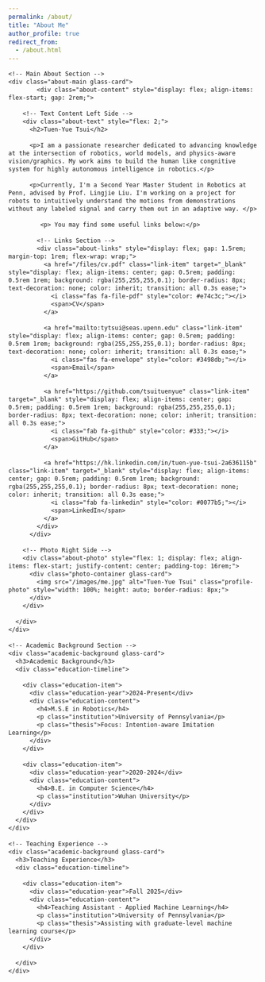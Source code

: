 ```yaml
---
permalink: /about/
title: "About Me"
author_profile: true
redirect_from: 
  - /about.html
---
```


<div class="about-page">
  <div class="about-container">
    
    <!-- Main About Section -->
    <div class="about-main glass-card">
            <div class="about-content" style="display: flex; align-items: flex-start; gap: 2rem;">
        
        <!-- Text Content Left Side -->
        <div class="about-text" style="flex: 2;">
          <h2>Tuen-Yue Tsui</h2>
          
          <p>I am a passionate researcher dedicated to advancing knowledge at the intersection of robotics, world models, and physics-aware vision/graphics. My work aims to build the human like congnitive system for highly autonomous intelligence in robotics.</p>
          
          <p>Currently, I'm a Second Year Master Student in Robotics at Penn, advised by Prof. Lingjie Liu. I'm working on a project for robots to intuitively understand the motions from demonstrations without any labeled signal and carry them out in an adaptive way. </p>

             <p> You may find some useful links below:</p>
            
            <!-- Links Section -->
            <div class="about-links" style="display: flex; gap: 1.5rem; margin-top: 1rem; flex-wrap: wrap;">
              <a href="/files/cv.pdf" class="link-item" target="_blank" style="display: flex; align-items: center; gap: 0.5rem; padding: 0.5rem 1rem; background: rgba(255,255,255,0.1); border-radius: 8px; text-decoration: none; color: inherit; transition: all 0.3s ease;">
                <i class="fas fa-file-pdf" style="color: #e74c3c;"></i>
                <span>CV</span>
              </a>
              
              <a href="mailto:tytsui@seas.upenn.edu" class="link-item" style="display: flex; align-items: center; gap: 0.5rem; padding: 0.5rem 1rem; background: rgba(255,255,255,0.1); border-radius: 8px; text-decoration: none; color: inherit; transition: all 0.3s ease;">
                <i class="fas fa-envelope" style="color: #3498db;"></i>
                <span>Email</span>
              </a>
              
              <a href="https://github.com/tsuituenyue" class="link-item" target="_blank" style="display: flex; align-items: center; gap: 0.5rem; padding: 0.5rem 1rem; background: rgba(255,255,255,0.1); border-radius: 8px; text-decoration: none; color: inherit; transition: all 0.3s ease;">
                <i class="fab fa-github" style="color: #333;"></i>
                <span>GitHub</span>
              </a>
              
              <a href="https://hk.linkedin.com/in/tuen-yue-tsui-2a636115b" class="link-item" target="_blank" style="display: flex; align-items: center; gap: 0.5rem; padding: 0.5rem 1rem; background: rgba(255,255,255,0.1); border-radius: 8px; text-decoration: none; color: inherit; transition: all 0.3s ease;">
                <i class="fab fa-linkedin" style="color: #0077b5;"></i>
                <span>LinkedIn</span>
              </a>
            </div>
          </div>
        
        <!-- Photo Right Side -->
        <div class="about-photo" style="flex: 1; display: flex; align-items: flex-start; justify-content: center; padding-top: 16rem;">
          <div class="photo-container glass-card">
            <img src="/images/me.jpg" alt="Tuen-Yue Tsui" class="profile-photo" style="width: 100%; height: auto; border-radius: 8px;">
          </div>
        </div>
        
      </div>
    </div>
    
    <!-- Academic Background Section -->
    <div class="academic-background glass-card">
      <h3>Academic Background</h3>
      <div class="education-timeline">
        
        <div class="education-item">
          <div class="education-year">2024-Present</div>
          <div class="education-content">
            <h4>M.S.E in Robotics</h4>
            <p class="institution">University of Pennsylvania</p>
            <p class="thesis">Focus: Intention-aware Imitation Learning</p>
          </div>
        </div>
        
        <div class="education-item">
          <div class="education-year">2020-2024</div>
          <div class="education-content">
            <h4>B.E. in Computer Science</h4>
            <p class="institution">Wuhan University</p>
          </div>
        </div>
      </div>
    </div>
    
    <!-- Teaching Experience -->
    <div class="academic-background glass-card">
      <h3>Teaching Experience</h3>
      <div class="education-timeline">
        
        <div class="education-item">
          <div class="education-year">Fall 2025</div>
          <div class="education-content">
            <h4>Teaching Assistant - Applied Machine Learning</h4>
            <p class="institution">University of Pennsylvania</p>
            <p class="thesis">Assisting with graduate-level machine learning course</p>
          </div>
        </div>
        
      </div>
    </div>
    
  </div>
</div>
